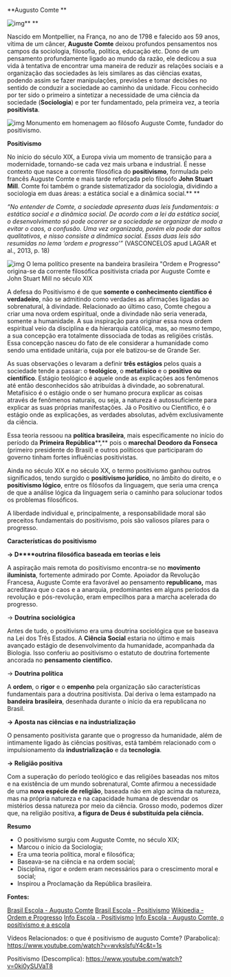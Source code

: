 **Augusto Comte
**

![img](https://static.planejativo.com/uploads/novas/5a9a1c6ec40ebbb7de47256457147d79.jpg)**
**

Nascido em Montpellier, na França, no ano de 1798 e falecido aos 59 anos, vítima de um câncer, **Auguste Comte** deixou profundos pensamentos nos campos da sociologia, filosofia, política, educação etc. Dono de um pensamento profundamente ligado ao mundo da razão, ele dedicou a sua vida à tentativa de encontrar uma maneira de reduzir as relações sociais e a organização das sociedades às leis similares as das ciências exatas, podendo assim se fazer manipulações, previsões e tomar decisões no sentido de conduzir a sociedade ao caminho da unidade. Ficou conhecido por ter sido o primeiro a sintetizar a necessidade de uma ciência da sociedade (**Sociologia**) e por ter fundamentado, pela primeira vez, a teoria **positivista**. 

![img](https://static.planejativo.com/uploads/novas/e73412fae634c5c1206cb5758905f9ae.jpg)
Monumento em homenagem ao filósofo Auguste Comte, fundador do positivismo.



**Positivismo**

No início do século XIX, a Europa vivia um momento de transição para a modernidade, tornando-se cada vez mais urbana e industrial. É nesse contexto que nasce a corrente filosófica do **positivismo**, formulada pelo francês Auguste Comte e mais tarde reforçada pelo filosófo **John Stuart Mill**. Comte foi também o grande sistematizador da sociologia, dividindo a sociologia em duas áreas: a estática social e a dinâmica social.**
**

 *“No entender de Comte, a sociedade apresenta duas leis fundamentais: a estática social e a dinâmica social. De acordo com a lei da estática social, o desenvolvimento só pode ocorrer se a sociedade se organizar de modo a evitar o caos, a confusão. Uma vez organizada, porém ela pode dar saltos qualitativos, e nisso consiste a dinâmica social. Essas duas leis são resumidas no lema ‘ordem e progresso’”* 
(VASCONCELOS apud LAGAR et al., 2013, p. 18)  



![img](https://static.planejativo.com/uploads/novas/6eae6514a17058d2e4cbe58fbe2da4fb.jpg)
O lema político presente na bandeira brasileira "Ordem e Progresso" origina-se da corrente filosófica positivista criada por Auguste Comte e John Stuart Mill no século XIX  

A defesa do Positivismo é de que **somente o conhecimento científico é verdadeiro**, não se admitindo como verdades as afirmações ligadas ao sobrenatural, à divindade. Relacionado ao último caso, Comte chegou a criar uma nova ordem espiritual, onde a divindade não seria venerada, somente a humanidade. A sua inspiração para originar essa nova ordem espiritual veio da disciplina e da hierarquia católica, mas, ao mesmo tempo, a sua concepção era totalmente dissociada de todas as religiões cristãs. Essa concepção nasceu do fato de ele considerar a humanidade como sendo uma entidade unitária, cuja por ele batizou-se de Grande Ser.

As suas observações o levaram a definir **três estágios** pelos quais a sociedade tende a passar: o **teológico**, o **metafísico** e o **positivo ou científico**. Estágio teológico é aquele onde as explicações aos fenômenos até então desconhecidos são atribuídas à divindade, ao sobrenatural. Metafísico é o estágio onde o ser humano procura explicar as coisas através de fenômenos naturais, ou seja, a natureza é autossuficiente para explicar as suas próprias manifestações. Já o Positivo ou Científico, é o estágio onde as explicações, as verdades absolutas, advêm exclusivamente da ciência.

Essa teoria ressoou na **política brasileira**, mais especificamente no início do período da **Primeira** **República****,** pois o **marechal** **Deodoro da Fonseca** (primeiro presidente do Brasil) e outros políticos que participaram do governo tinham fortes influências positivistas.  

Ainda no século XIX e no século XX, o termo positivismo ganhou outros significados, tendo surgido o **positivismo jurídico**, no âmbito do direito, e o **positivismo lógico**, entre os filósofos da linguagem, que seria uma crença de que a análise lógica da linguagem seria o caminho para solucionar todos os problemas filosóficos.  

A liberdade individual e, principalmente, a responsabilidade moral são preceitos fundamentais do positivismo, pois são valiosos pilares para o progresso.  

**Características do positivismo**



**→ D****outrina filosófica baseada em teorias e leis**

A aspiração mais remota do positivismo encontra-se no **movimento iluminista**, fortemente admirado por Comte. Apoiador da Revolução Francesa, Auguste Comte era favorável ao pensamento **republicano,** mas acreditava que o caos e a anarquia, predominantes em alguns períodos da revolução e pós-revolução, eram empecilhos para a marcha acelerada do progresso.

→ **Doutrina sociológica**

Antes de tudo, o positivismo era uma doutrina sociológica que se baseava na Lei dos Três Estados. A **Ciência** **Social** estaria no último e mais avançado estágio de desenvolvimento da humanidade, acompanhada da Biologia. Isso conferiu ao positivismo o estatuto de doutrina fortemente ancorada no **pensamento** **científico.**

→ **Doutrina política**

A **ordem**, o **rigor** e o **empenho** pela organização são características fundamentais para a doutrina positivista. Daí deriva o lema estampado na **bandeira** **brasileira**, desenhada durante o início da era republicana no Brasil.

**→ Aposta nas ciências e na industrialização**

O pensamento positivista garante que o progresso da humanidade, além de intimamente ligado às ciências positivas, está também relacionado com o impulsionamento da **industrialização** e da **tecnologia**.

**→ Religião positiva**

Com a superação do período teológico e das religiões baseadas nos mitos e na existência de um mundo sobrenatural, Comte afirmou a necessidade de uma **nova espécie de religião**, baseada não em algo acima da natureza, mas na própria natureza e na capacidade humana de desvendar os mistérios dessa natureza por meio da ciência. Grosso modo, podemos dizer que, na religião positiva, **a figura de Deus é substituída pela ciência.**

**Resumo**

- O positivismo surgiu com Auguste Comte, no século XIX;
- Marcou o início da Sociologia;
- Era uma teoria política, moral e filosófica;
- Baseava-se na ciência e na ordem social;
- Disciplina, rigor e ordem eram necessários para o crescimento moral e social;
- Inspirou a Proclamação da República brasileira.



**Fontes:**

[Brasil Escola - Augusto Comte](https://brasilescola.uol.com.br/sociologia/auguste-comte.htm)
[Brasil Escola - Positivismo](https://brasilescola.uol.com.br/sociologia/positivismo.htm)
[Wikipedia - Ordem e Progresso](https://pt.wikipedia.org/wiki/Ordem_e_Progresso)
[Info Escola - Positivismo](https://www.infoescola.com/sociologia/positivismo/)
[Info Escola - Augusto Comte, o positivismo e a escola](https://www.infoescola.com/educacao/auguste-comte-o-positivismo-e-a-escola/)

Vídeos Relacionados:
o que é positivismo de augusto Comte? (Parabolica):
https://www.youtube.com/watch?v=wvkslsfuY4c&t=1s

Positivismo (Descomplica):
https://www.youtube.com/watch?v=0ki0ySUVaT8